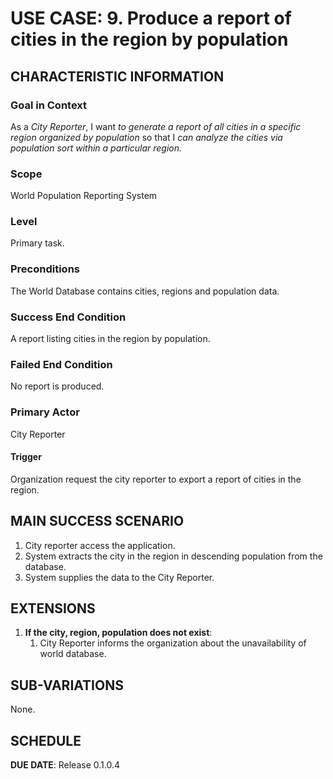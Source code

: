 # USE CASE: 9. Produce a report of cities in the region by population

## CHARACTERISTIC INFORMATION

### Goal in Context
As a *City Reporter*, I want *to generate a report of all cities in a specific region organized by population* so that I *can analyze the cities via population sort within a particular region.*

### Scope
World Population Reporting System

### Level
Primary task.

### Preconditions
The World Database contains cities, regions and population data.

### Success End Condition
A report listing cities in the region by population.

### Failed End Condition
No report is produced.

### Primary Actor
City Reporter

#### Trigger
Organization request the city reporter to export a report of cities in the region.

## MAIN SUCCESS SCENARIO
1. City reporter access the application.
2. System extracts the city in the region in descending population from the database.
3. System supplies the data to the City Reporter.

## EXTENSIONS
1. **If the city, region, population does not exist**:
    1. City Reporter informs the organization about the unavailability of world database.

## SUB-VARIATIONS
None.

## SCHEDULE
**DUE DATE**: Release 0.1.0.4